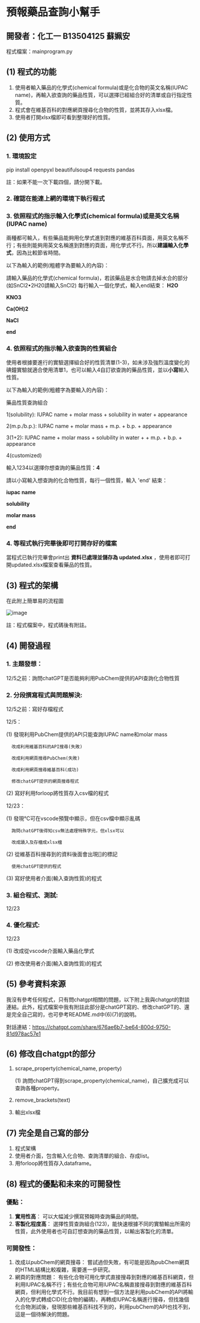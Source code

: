 # 預報藥品查詢小幫手

## 開發者：化工一 B13504125 蘇姵安

程式檔案：mainprogram.py

## (1) 程式的功能

1. 使用者輸入藥品的化學式(chemical formula)或是化合物的英文名稱(IUPAC name)，再輸入欲查詢的藥品性質，可以選擇已經組合好的清單或自行指定性質。
2. 程式會在維基百科的對應網頁搜尋化合物的性質，並將其存入xlsx檔。
3. 使用者打開xlsx檔即可看到整理好的性質。

## (2) 使用方式

### 1. 環境設定

pip install openpyxl beautifulsoup4 requests pandas

註：如果不能一次下載四個，請分開下載。

### 2. 確認在能連上網的環境下執行程式

### 3. 依照程式的指示輸入化學式(chemical formula)或是英文名稱(IUPAC name)

兩種都可輸入，有些藥品能夠用化學式進到對應的維基百科頁面，用英文名稱不行；有些則能夠用英文名稱進到對應的頁面，用化學式不行。所以**建議輸入化學式**，因為比較節省時間。

以下為輸入的範例(粗體字為要輸入的內容)：

請輸入藥品的化學式(chemical formula)，若該藥品是水合物請去掉水合的部分(如SnCl2•2H20請輸入SnCl2)
每行輸入一個化學式，輸入end結束：
**H2O**

**KNO3**

**Ca(OH)2**

**NaCl**

**end**

### 4. 依照程式的指示輸入欲查詢的性質組合

使用者根據要進行的實驗選擇組合好的性質清單(1-3)，如未涉及強烈溫度變化的碘鐘實驗就適合使用清單1，也可以輸入4自訂欲查詢的藥品性質，並以**小寫**輸入性質。

以下為輸入的範例(粗體字為要輸入的內容)：

藥品性質查詢組合

1(solubility):  IUPAC name + molar mass + solubility in water + appearance

2(m.p./b.p.):   IUPAC name + molar mass + m.p. + b.p. + appearance

3(1+2): IUPAC name + molar mass + solubility in water + + m.p. + b.p. + appearance

4(customized)

輸入1234以選擇你想查詢的藥品性質：**4**

請以小寫輸入想查詢的化合物性質，每行一個性質，輸入 'end' 結束：

**iupac name**

**solubility**

**molar mass**

**end**

### 4. 等程式執行完畢後即可打開存好的檔案

當程式已執行完畢會print出 **資料已處理並儲存為 updated.xlsx** ，使用者即可打開updated.xlsx檔案查看藥品的性質。

## (3) 程式的架構

在此附上簡單易的流程圖

![image](simpleflowchart.jpg)

註：程式檔案中，程式碼後有附註。

## (4) 開發過程

### 1. 主題發想：
12/5之前：詢問chatGPT是否能夠利用PubChem提供的API查詢化合物性質

### 2. 分段撰寫程式與問題解決:
   
12/5之前：寫好存檔程式
   
12/5：

(1) 發現利用PubChem提供的API只能查詢IUPAC name和molar mass

      改成利用維基百科的API搜尋(失敗)
    
      改成利用網頁搜尋PubChem(失敗)
   
      改成利用網頁搜尋維基百科(成功)
   
      修改chatGPT提供的網頁搜尋程式
   
(2) 寫好利用forloop將性質存入csv檔的程式
   
12/23：
   
(1) 發現℃可在vscode預覽中顯示，但在csv檔中顯示亂碼
   
      詢問chatGPT後得知csv無法處理特殊字元，但xlsx可以
   
      改成讀入及存檔成xlsx檔
   
(2) 從維基百科搜尋到的資料後面會出現[]的標記
   
      使用chatGPT提供的程式
   
(3) 寫好使用者介面(輸入查詢性質)的程式
   

### 3. 組合程式、測試:

12/23

### 4. 優化程式:
12/23
   
(1) 改成從vscode介面輸入藥品化學式
   
(2) 修改使用者介面(輸入查詢性質)的程式
   

## (5) 參考資料來源

我沒有參考任何程式，只有問chatgpt相關的問題，以下附上我與chatgpt的對談連結。此外，程式檔案中我有附註此部分是chatGPT寫的、修改chatGPT的、還是完全自己寫的，也可參考README.md中(6)(7)的說明。

對話連結：<https://chatgpt.com/share/676ae6b7-be64-800d-9750-81d978ac57e1>

## (6) 修改自chatgpt的部分

1. scrape_property(chemical_name, property)
   
    (1) 詢問chatGPT得到scrape_property(chemical_name)，自己擴充成可以查詢各種property。
2. remove_brackets(text)
3. 輸出xlsx檔

## (7) 完全是自己寫的部分

1. 程式架構
2. 使用者介面，包含輸入化合物、查詢清單的組合、存成list。
3. 用forloop將性質存入dataframe。

## (8) 程式的優點和未來的可開發性

### 優點：
1. **實用性高**：
    可以大幅減少撰寫預報時查詢藥品的時間。
3. **客製化程度高**：
    選擇性質查詢組合(123)，能快速根據不同的實驗輸出所需的性質，此外使用者也可自訂想查詢的藥品性質，以輸出客製化的清單。

### 可開發性：
1. 改成以pubChem的網頁搜尋：
    嘗試過但失敗，有可能是因為pubChem網頁的HTML結構比較複雜，需要進一步研究。
2. 網頁的對應問題：
    有些化合物可用化學式直接搜尋到對應的維基百科網頁，但利用IUPAC名稱不行；有些化合物可用IUPAC名稱直接搜尋到對應的維基百科網頁，但利用化學式不行。我目前有想到一個方法是利用pubChem的API將輸入的化學式轉成CID(化合物的編碼)，再轉成IUPAC名稱進行搜尋，但找幾個化合物測試後，發現那些維基百科找不到的，利用pubChem的API也找不到，這是一個待解決的問題。
